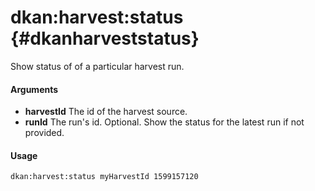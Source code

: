 # dkan:harvest:status {#dkanharveststatus}

Show status of of a particular harvest run.

#### Arguments

- **harvestId** The id of the harvest source.
- **runId** The run's id. Optional. Show the status for the latest run if not provided.

#### Usage

    dkan:harvest:status myHarvestId 1599157120
